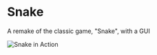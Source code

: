 # Snake
A remake of the classic game, "Snake", with a GUI

![Snake in Action](https://github.com/noahjpark/Snake/images/snake.jpg?raw=true)

